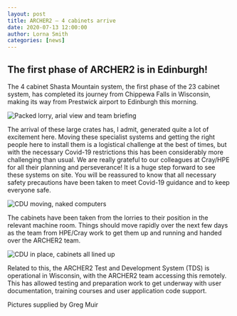 ```yaml
---
layout: post
title: ARCHER2 – 4 cabinets arrive
date: 2020-07-13 12:00:00
author: Lorna Smith
categories: [news]
---
```


## The first phase of ARCHER2 is in Edinburgh!  

 

The 4 cabinet Shasta Mountain system, the first phase of the 23 cabinet system, has completed its journey from Chippewa Falls in Wisconsin, making its way from Prestwick airport to Edinburgh this morning.  

<img src="{{ site.baseurl }}/img/news/2020-07-13-pic1.png" alt="Packed lorry, arial view and team briefing" />

The arrival of these large crates has, I admit, generated quite a lot of excitement here. Moving these specialist systems and getting the right people here to install them is a logistical challenge at the best of times, but with the necessary Covid-19 restrictions this has been considerably more challenging than usual. We are really grateful to our colleagues at Cray/HPE for all their planning and perseverance! It is a huge step forward to see these systems on site. You will be reassured to know that all necessary safety precautions have been taken to meet Covid-19 guidance and to keep everyone safe. 

<img src="{{ site.baseurl }}/img/news/2020-07-13-pic2.png" alt="CDU moving, naked computers" />

The cabinets have been taken from the lorries to their position in the relevant machine room. Things should move rapidly over the next few days as the team from HPE/Cray work to get them up and running and handed over the ARCHER2 team.  

<img src="{{ site.baseurl }}/img/news/2020-07-13-pic3.png" alt="CDU in place, cabinets all lined up" />

Related to this, the ARCHER2 Test and Development System (TDS) is operational in Wisconsin, with the ARCHER2 team accessing this remotely. This has allowed testing and preparation work to get underway with user documentation, training courses and user application code support. 

Pictures supplied by Greg Muir

 


